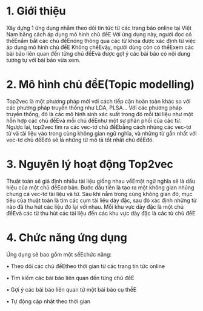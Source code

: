 # 1. Giới thiệu
Xây dựng 1 ứng dụng nhằm theo dõi tin tức từ các trang báo online tại Việt Nam bằng cách áp dụng mô hình chủ đềE Với ứng dụng này, người đọc có thềEnắm bắt các 
chủ đềEnóng thông qua các từ khóa được xác định từ việc áp dụng mô hình chủ đềE Không chềEvậy, người dùng còn có thềExem các bài báo liên quan đến từng chủ đềEvà được gợI 
ý các bài báo có nội dung tương tự với bài báo vừa xem.
# 2. Mô hình chủ đềE(Topic modelling)
Top2vec là một phương pháp mới với cách tiếp cận hoàn toàn khác so với các phương pháp truyền thống như LDA, PLSA… Với các phương pháp truyền thống, đó là các mô hình sinh xác suất trong đó mỗi tài liệu như một hỗn hợp các chủ đềEvà mỗi chủ đềEnhư một sự phân phối của các từ. Ngược lại, top2vec tìm ra các vec-tơ chủ đềEbằng cách nhúng các vec-tơ từ và tài liệu vào trong cùng không gian ngữ nghĩa, và những từ gần nhất với vec-tơ chủ đềEđó sẽ là những từ mô tả tốt nhất chủ đềEđó.
# 3. Nguyên lý hoạt động Top2vec
Thuật toán sẽ giả định nhiều tài liệu giống nhau vềEmặt ngữ nghĩa sẽ là dấu hiệu của một chủ đềEcơ bản. Bước đầu tiên là tạo ra một không gian nhúng chung cá vec-tơ tài liệu và từ. 
Sau khi nằm trong cùng không gian đó, mục tiêu của thuật toán là tìm các cụm tài liệu dày đặc, sau đó xác định những từ nào đã thu hút các liệu đó lại với nhau. 
Mỗi khu vực dày đặc là một chủ đềEvà các từ thu hút các tài liệu đến các khu vực dày đặc là các từ chủ đềE
 # 4. Chức năng ứng dụng
Ứng dụng sẽ bao gồm một sềEchức năng:

• Theo dõi các chủ đềEtheo thời gian từ các trang tin tức online

• Tìm kiếm các bài báo liên quan đến từng chủ đềE

• Gợi ý các bài báo liên quan từ một bài báo cụ thềE

• Tự động cập nhật theo thời gian

 

 


 



